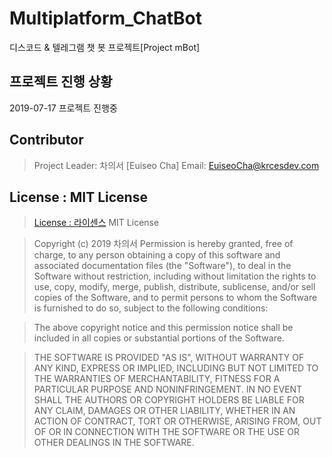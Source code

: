 # Multiplatform_ChatBot
디스코드 &amp; 텔레그램 챗 봇 프로젝트[Project mBot]
## 프로젝트 진행 상황
2019-07-17 프로젝트 진행중

## Contributor
>Project Leader: 차의서 [Euiseo Cha]
>Email: EuiseoCha@krcesdev.com

## License : MIT License 
>[License : 라이센스](https://raw.githubusercontent.com/EuiseoCha/Multiplatform_ChatBot/master/LICENSE "License : 라이센스")
>MIT License

>Copyright (c) 2019 차의서
Permission is hereby granted, free of charge, to any person obtaining a copy
of this software and associated documentation files (the "Software"), to deal
in the Software without restriction, including without limitation the rights
to use, copy, modify, merge, publish, distribute, sublicense, and/or sell
copies of the Software, and to permit persons to whom the Software is
furnished to do so, subject to the following conditions:

>The above copyright notice and this permission notice shall be included in all
copies or substantial portions of the Software.

>THE SOFTWARE IS PROVIDED "AS IS", WITHOUT WARRANTY OF ANY KIND, EXPRESS OR
IMPLIED, INCLUDING BUT NOT LIMITED TO THE WARRANTIES OF MERCHANTABILITY,
FITNESS FOR A PARTICULAR PURPOSE AND NONINFRINGEMENT. IN NO EVENT SHALL THE
AUTHORS OR COPYRIGHT HOLDERS BE LIABLE FOR ANY CLAIM, DAMAGES OR OTHER
LIABILITY, WHETHER IN AN ACTION OF CONTRACT, TORT OR OTHERWISE, ARISING FROM,
OUT OF OR IN CONNECTION WITH THE SOFTWARE OR THE USE OR OTHER DEALINGS IN THE
SOFTWARE.

